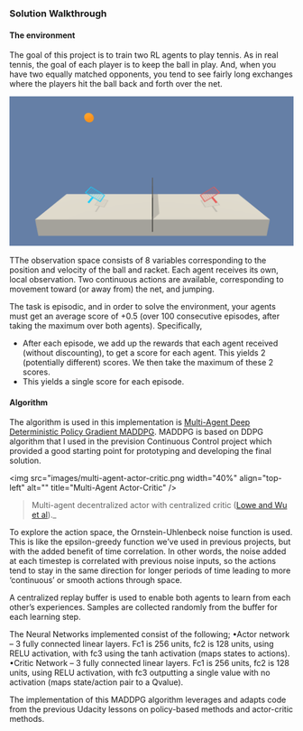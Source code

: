 ### Solution Walkthrough


#### The environment

The goal of this project is to train two RL agents to play tennis. As in real tennis, the goal of each player is to keep the ball in play. And, when you have two equally matched opponents, you tend to see fairly long exchanges where the players hit the ball back and forth over the net.

![](./images/tennis.png)

TThe observation space consists of 8 variables corresponding to the position and velocity of the ball and racket. Each agent receives its own, local observation. Two continuous actions are available, corresponding to movement toward (or away from) the net, and jumping.

The task is episodic, and in order to solve the environment, your agents must get an average score of +0.5 (over 100 consecutive episodes, after taking the maximum over both agents). Specifically,

* After each episode, we add up the rewards that each agent received (without discounting), to get a score for each agent. This yields 2 (potentially different) scores. We then take the maximum of these 2 scores.
* This yields a single score for each episode.

#### Algorithm

The algorithm is used in this implementation is [Multi-Agent Deep Deterministic Policy Gradient MADDPG](https://arxiv.org/abs/1706.02275). MADDPG is based on DDPG algorithm that I used in the prevision Continuous Control project which provided a good starting point for prototyping and developing the final solution.

<img src="images/multi-agent-actor-critic.png width="40%" align="top-left" alt="" title="Multi-Agent Actor-Critic" />
> Multi-agent decentralized actor with centralized critic ([Lowe and Wu et al](https://papers.nips.cc/paper/7217-multi-agent-actor-critic-for-mixed-cooperative-competitive-environments.pdf))._

To explore the action space, the Ornstein-Uhlenbeck noise function is used. This is like the epsilon-greedy function we’ve used in previous projects, but with the added benefit of time correlation. In other words, the noise added at each timestep is correlated with previous noise inputs, so the actions tend to stay in the same direction for longer periods of time leading to more ‘continuous’ or smooth actions through space. 

A centralized replay buffer is used to enable both agents to learn from each other’s experiences. Samples are collected randomly from the buffer for each learning step. 

The Neural Networks implemented consist of the following;
•Actor network – 3 fully connected linear layers. Fc1 is 256 units, fc2 is 128 units, using RELU activation, with fc3 using the tanh activation (maps states to actions). 
•Critic Network – 3 fully connected linear layers. Fc1 is 256 units, fc2 is 128 units, using RELU activation, with fc3 outputting a single value with no activation (maps state/action pair to a Qvalue).

The implementation of this MADDPG algorithm leverages and adapts code from the previous Udacity lessons on policy-based methods and actor-critic methods.
